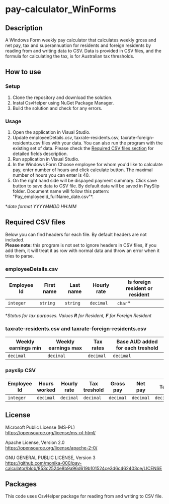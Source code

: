 # pay-calculator_WinForms

## Description
A Windows Form weekly pay calculator that calculates weekly gross and net pay, tax and superannuation for residents and foreign residents by reading from and writing data to CSV. Data is provided in CSV files, and the formula for calculating the tax, is for Australian tax thresholds.

## How to use
### Setup
 1. Clone the repository and download the solution.
 2. Instal CsvHelper using NuGet Package Manager.
 3. Build the solution and check for any errors. 

### Usage
1. Open the application in Visual Studio.
2. Update employeeDetails.csv, taxrate-residents.csv, taxrate-foreign-residents.csv files with your data. You can also run the program with the existing set of data. Please check the [Required CSV files section](#-required-csv-files) for detailed fields description.  
3. Run application in Visual Studio.
4. In the Windows Form Choose employee for whom you'd like to calculate pay, enter number of hours and click calculate button. The maximal number of hours you can enter is 40. 
5. On the right hand side will be dispayed payment summary. Click save button to save data to CSV file. By default data will be saved in PaySlip folder. Document name will follow this pattern: "Pay_employeeId_fullName_date.csv"*.</br>

**date format YYYYMMDD HH:MM*

## Required CSV files 
Below you can find headers for each file. By default headers are not included.</br>
**Please note:** this program is not set to ignore headers in CSV files, if you add them, it will treat it as row with normal data and throw an error when it tries to parse.  
### employeeDetails.csv
| Employee Id  | First name | Last name | Hourly rate |Is foreign resident or resident |
| ------------- | ------------- | ------------- | ------------- | ------------- |
|  `integer` |  `string` | `string`  | `decimal` |`char`*   |

**Status for tax purposes. Values **R** for Resident, **F** for Foreign Resident*

### taxrate-residents.csv and taxrate-foreign-residents.csv
| Weekly earnings min | Weekly earnings max | Tax rates | Base AUD added for each treshold |
| ------------- | ------------- | ------------- | ------------- |
|  `decimal` |   `decimal` |  `decimal`  | `decimal` |

### payslip CSV
| Employee Id  | Hours worked | Hourly rate |Tax treshold |Gross pay |Net pay |Tax |Superannuation|
| ------------- | ------------- | ------------- | ------------- | ------------- | ------------- | ------------- |------------- |
|  `integer` |  `decimal` | `decimal`  | `decimal` |`decimal`   |`decimal`   |`decimal`  |`decimal`  |

## License
Microsoft Public License (MS-PL) </br>
https://opensource.org/license/ms-pl-html/ </br>

Apache License, Version 2.0</br>
https://opensource.org/license/apache-2-0/ </br>

 GNU GENERAL PUBLIC LICENSE, Version 3 </br>
https://github.com/monika-000/pay-calculator/blob/853c2524e8b9a96d619b101524ce3d6c462403ce/LICENSE

## Packages
This code uses CsvHelper package for reading from and writing to CSV file.
